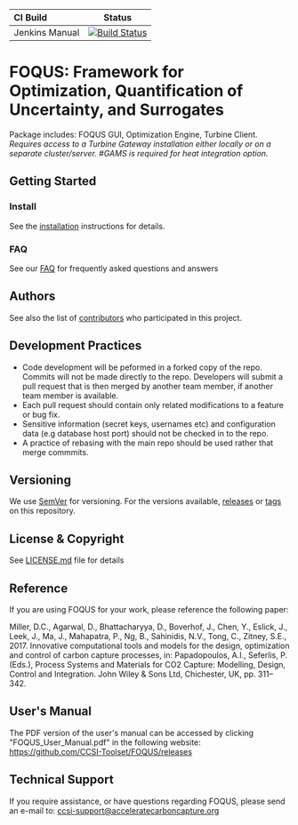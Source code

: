 
| CI Build | Status |
|:---|:---:|
| Jenkins Manual | [![Build Status](https://keeling.lbl.gov/buildStatus/icon?job=foqus-docs)](https://keeling.lbl.gov/job/foqus-docs) |

# FOQUS: Framework for Optimization, Quantification of Uncertainty, and Surrogates

Package includes: FOQUS GUI, Optimization Engine, Turbine Client. *Requires access to a Turbine Gateway installation either locally or on a separate cluster/server. #GAMS is required for heat integration option.*

## Getting Started

### Install
See the [installation](INSTALL.md) instructions for details.

### FAQ
See our [FAQ](FAQs.md) for frequently asked questions and answers

## Authors
See also the list of [contributors](../contributors) who participated in this project.

## Development Practices
* Code development will be peformed in a forked copy of the repo. Commits will not be 
  made directly to the repo. Developers will submit a pull request that is then merged
  by another team member, if another team member is available.
* Each pull request should contain only related modifications to a feature or bug fix.  
* Sensitive information (secret keys, usernames etc) and configuration data 
  (e.g database host port) should not be checked in to the repo.
* A practice of rebasing with the main repo should be used rather that merge commmits.

## Versioning
We use [SemVer](http://semver.org/) for versioning. For the versions available, 
[releases](../../releases) or [tags](../../tags) on this repository.

## License & Copyright
See [LICENSE.md](LICENSE.md) file for details

## Reference
If you are using FOQUS for your work, please reference the following paper:

Miller, D.C., Agarwal, D., Bhattacharyya, D., Boverhof, J., Chen, Y., Eslick, J., Leek, J., Ma, J., Mahapatra, P., Ng, B., Sahinidis, N.V., Tong, C., Zitney, S.E., 2017. Innovative computational tools and models for the design, optimization and control of carbon capture processes, in: Papadopoulos, A.I., Seferlis, P. (Eds.), Process Systems and Materials for CO2 Capture: Modelling, Design, Control and Integration. John Wiley & Sons Ltd, Chichester, UK, pp. 311–342.

## User's Manual
The PDF version of the user's manual can be accessed by clicking "FOQUS_User_Manual.pdf" in the following website: https://github.com/CCSI-Toolset/FOQUS/releases

## Technical Support
If you require assistance, or have questions regarding FOQUS, please send an e-mail to: ccsi-support@acceleratecarboncapture.org
